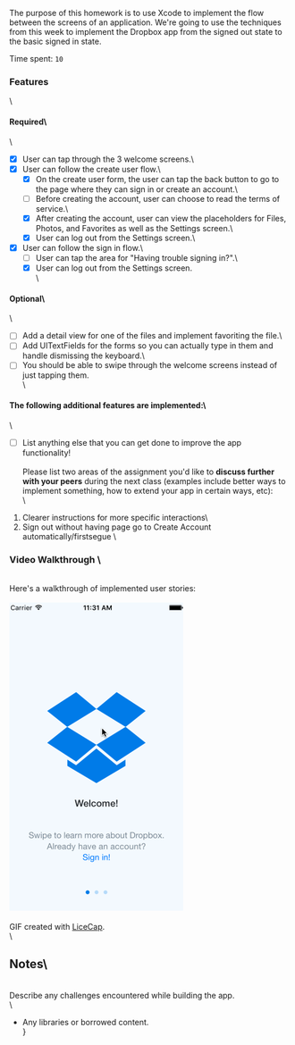 The purpose of this homework is to use Xcode to implement the flow between the screens of an application. We're going to use the techniques from this week to implement the Dropbox app from the signed out state to the basic signed in state.

Time spent: `10`

### Features
\
#### Required\
\
- [X] User can tap through the 3 welcome screens.\
- [X] User can follow the create user flow.\
  - [X] On the create user form, the user can tap the back button to go to the page where they can sign in or create an account.\
  - [ ] Before creating the account, user can choose to read the terms of service.\
  - [X] After creating the account, user can view the placeholders for Files, Photos, and Favorites as well as the Settings screen.\
  - [X] User can log out from the Settings screen.\
- [X] User can follow the sign in flow.\
  - [ ] User can tap the area for "Having trouble signing in?".\
  - [X] User can log out from the Settings screen.\
\
#### Optional\
\
- [ ] Add a detail view for one of the files and implement favoriting the file.\
- [ ] Add UITextFields for the forms so you can actually type in them and handle dismissing the keyboard.\
- [ ] You should be able to swipe through the welcome screens instead of just tapping them.\
\
#### The following **additional** features are implemented:\
\
- [ ] List anything else that you can get done to improve the app functionality!\
\
Please list two areas of the assignment you'd like to **discuss further with your peers** during the next class (examples include better ways to implement something, how to extend your app in certain ways, etc):\
\
1. Clearer instructions for more specific interactions\
2. Sign out without having page go to Create Account automatically/firstsegue
\
### Video Walkthrough \
\
Here's a walkthrough of implemented user stories:\
\
<img src='https://github.com/sdaviswalmart/DropBox/blob/master/DropBox.gif' title='Video Walkthrough' width='' alt='Video Walkthrough' />\
\
GIF created with [LiceCap](http://www.cockos.com/licecap/).\
\
## Notes\
\
Describe any challenges encountered while building the app.\
\
* Any libraries or borrowed content.\
}
